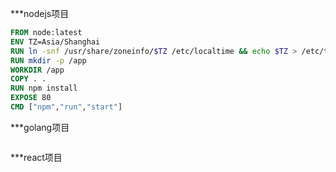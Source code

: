 ***nodejs项目
```Dockerfile
FROM node:latest
ENV TZ=Asia/Shanghai
RUN ln -snf /usr/share/zoneinfo/$TZ /etc/localtime && echo $TZ > /etc/timezone
RUN mkdir -p /app
WORKDIR /app
COPY . .
RUN npm install
EXPOSE 80
CMD ["npm","run","start"]
```

***golang项目
```Dockerfile

```

***react项目
```Dockerfile

```

